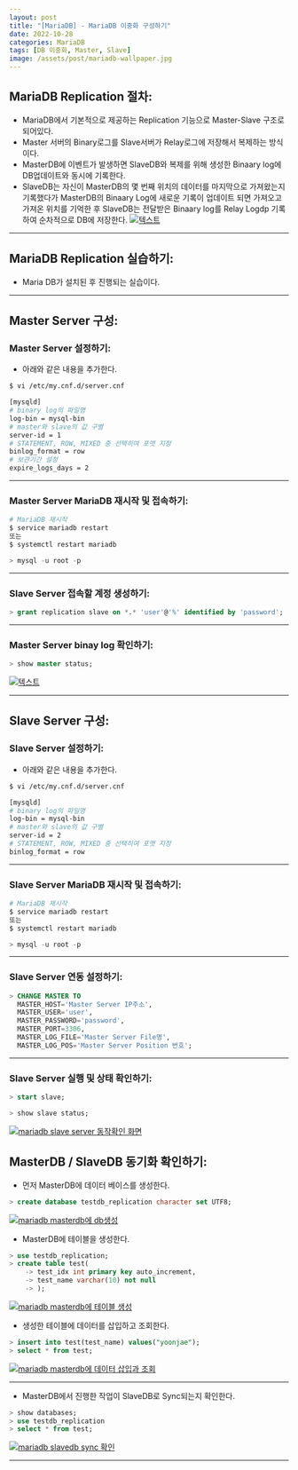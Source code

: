 ```yaml
---
layout: post
title: "[MariaDB] - MariaDB 이중화 구성하기"
date: 2022-10-28
categories: MariaDB
tags: [DB 이중화, Master, Slave]
image: /assets/post/mariadb-wallpaper.jpg
---
```


## MariaDB Replication 절차:
- MariaDB에서 기본적으로 제공하는 Replication 기능으로 Master-Slave 구조로 되어있다.
- Master 서버의 Binary로그를 Slave서버가 Relay로그에 저장해서 복제하는 방식이다.
- MasterDB에 이벤트가 발생하면 SlaveDB와 복제를 위해 생성한 Binaary log에 DB업데이트와 동시에 기록한다.
- SlaveDB는 자신이 MasterDB의 몇 번째 위치의 데이터를 마지막으로 가져왔는지 기록했다가 MasterDB의 Binaary Log에 새로운 기록이 업데이트 되면 가져오고 가져온 위치를 기억한 후 SlaveDB는 전달받은 Binaary log를 Relay Logdp 기록하여 순차적으로 DB에 저장한다.
[![텍스트](/assets/images/DB/MariaDB%20Replication.PNG)](/assets/images/DB/MariaDB%20Replication.PNG)

* * *

## MariaDB Replication 실습하기:
- Maria DB가 설치된 후 진행되는 실습이다.

* * *

## Master Server 구성:
### Master Server 설정하기:
- 아래와 같은 내용을 추가한다.

```bash
$ vi /etc/my.cnf.d/server.cnf

[mysqld]
# binary log의 파일명
log-bin = mysql-bin
# master와 slave의 값 구별
server-id = 1
# STATEMENT, ROW, MIXED 중 선택히여 포맷 지정
binlog_format = row
# 보관기간 설정
expire_logs_days = 2
```

* * *

### Master Server MariaDB 재시작 및 접속하기:
```bash
# MariaDB 재시작
$ service mariadb restart
또는
$ systemctl restart mariadb
```

```sql
> mysql -u root -p
```

* * *

### Slave Server 접속할 계정 생성하기:
```sql
> grant replication slave on *.* 'user'@'%' identified by 'password';
```

* * *

### Master Server binay log 확인하기:
```sql
> show master status;
```
[![텍스트](/assets/images/DB/master%20%EC%84%9C%EB%B2%84%20%EC%83%81%ED%83%9C%20%ED%99%95%EC%9D%B8.PNG)](/assets/images/DB/master%20%EC%84%9C%EB%B2%84%20%EC%83%81%ED%83%9C%20%ED%99%95%EC%9D%B8.PNG)

* * *

## Slave Server 구성:
### Slave Server 설정하기:
- 아래와 같은 내용을 추가한다.

```bash
$ vi /etc/my.cnf.d/server.cnf

[mysqld]
# binary log의 파일명
log-bin = mysql-bin
# master와 slave의 값 구별
server-id = 2
# STATEMENT, ROW, MIXED 중 선택히여 포맷 지정
binlog_format = row
```

* * *

### Slave Server MariaDB 재시작 및 접속하기:
```bash
# MariaDB 재시작
$ service mariadb restart
또는
$ systemctl restart mariadb
```

```sql
> mysql -u root -p
```

* * *

### Slave Server 연동 설정하기:
```sql
> CHANGE MASTER TO 
  MASTER_HOST='Master Server IP주소', 
  MASTER_USER='user', 
  MASTER_PASSWORD='password', 
  MASTER_PORT=3306, 
  MASTER_LOG_FILE='Master Server File명', 
  MASTER_LOG_POS='Master Server Position 번호';
```

* * *

### Slave Server 실행 및 상태 확인하기:
```sql
> start slave;

> show slave status;
```
[![mariadb slave server 동작확인 화면](/assets/images/DB/mariadb%20slave%20server%20%EB%8F%99%EC%9E%91%ED%99%95%EC%9D%B8%20%ED%99%94%EB%A9%B4.PNG)](/assets/images/DB/mariadb%20slave%20server%20%EB%8F%99%EC%9E%91%ED%99%95%EC%9D%B8%20%ED%99%94%EB%A9%B4.PNG)

## MasterDB / SlaveDB 동기화 확인하기:
- 먼저 MasterDB에 데이터 베이스를 생성한다.
```sql
> create database testdb_replication character set UTF8;
```
[![mariadb masterdb에 db생성](/assets/images/DB/mariadb%20masterdb%EC%97%90%20db%EC%83%9D%EC%84%B1.PNG)](/assets/images/DB/mariadb%20masterdb%EC%97%90%20db%EC%83%9D%EC%84%B1.PNG)

- MasterDB에 테이블을 생성한다.
```sql
> use testdb_replication;
> create table test(
    -> test_idx int primary key auto_increment,
    -> test_name varchar(10) not null
    -> );
```
[![mariadb masterdb에 테이블 생성](/assets/images/DB/mariadb%20masterdb%EC%97%90%20%ED%85%8C%EC%9D%B4%EB%B8%94%20%EC%83%9D%EC%84%B1.PNG)](/assets/images/DB/mariadb%20masterdb%EC%97%90%20%ED%85%8C%EC%9D%B4%EB%B8%94%20%EC%83%9D%EC%84%B1.PNG)

- 생성한 테이블에 데이터를 삽입하고 조회한다.
```sql
> insert into test(test_name) values("yoonjae");
> select * from test;
```
[![mariadb masterdb에 데이터 삽입과 조회](/assets/images/DB/mariadb%20masterdb%EC%97%90%20%EB%8D%B0%EC%9D%B4%ED%84%B0%20%EC%82%BD%EC%9E%85%EA%B3%BC%20%EC%A1%B0%ED%9A%8C.PNG)](/assets/images/DB/mariadb%20masterdb%EC%97%90%20%EB%8D%B0%EC%9D%B4%ED%84%B0%20%EC%82%BD%EC%9E%85%EA%B3%BC%20%EC%A1%B0%ED%9A%8C.PNG)

* * *

- MasterDB에서 진행한 작업이 SlaveDB로 Sync되는지 확인한다.
```sql
> show databases;
> use testdb_replication
> select * from test;
```
[![mariadb slavedb sync 확인](/assets/images/DB/mariadb%20slavedb%20sync%20%ED%99%95%EC%9D%B8.PNG)](/assets/images/DB/mariadb%20slavedb%20sync%20%ED%99%95%EC%9D%B8.PNG)

* * *